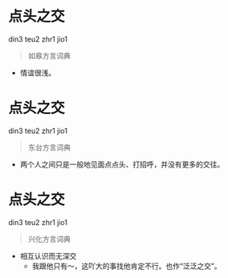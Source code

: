 # 点头之交
din3 teu2 zhr1 jio1
> 如皋方言词典
- 情谊很浅。

# 点头之交
din3 teu2 zhr1 jio1
> 东台方言词典
- 两个人之间只是一般地见面点点头、打招呼，并没有更多的交往。

# 点头之交
din3 teu2 zhr1 jio1
> 兴化方言词典
- 相互认识而无深交
  - 我跟他只有～，这吖大的事找他肯定不行。也作“泛泛之交”。
